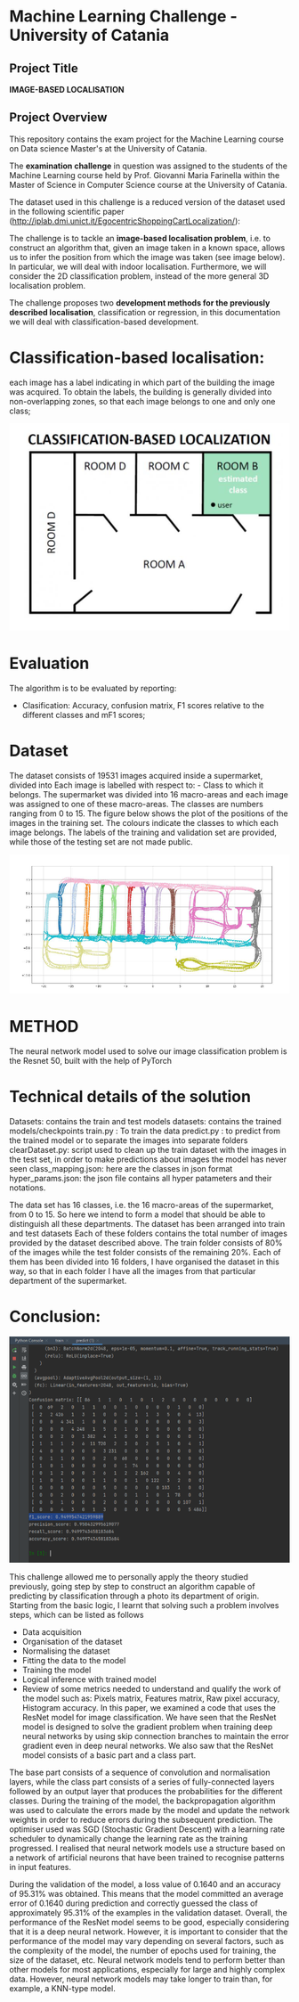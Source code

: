 # Machine Learning Challenge - University of Catania

## Project Title
**IMAGE-BASED LOCALISATION**

## Project Overview
This repository contains the exam project for the Machine Learning course on Data science Master's at the University of Catania. 

The **examination challenge** in question was assigned to the students of the Machine Learning course held by Prof. Giovanni Maria Farinella within the Master of Science in Computer Science course at the University of Catania.

The dataset used in this challenge is a reduced version of the dataset used in the following scientific paper (http://iplab.dmi.unict.it/EgocentricShoppingCartLocalization/): 

The challenge is to tackle an **image-based localisation problem**, i.e. to construct an algorithm that, given an image taken in a known space, allows us to infer the position from which the image was taken (see image below). In particular, we will deal with indoor localisation. Furthermore, we will consider the 2D classification problem, instead of the more general 3D localisation problem. 

The challenge proposes two **development methods for the previously described localisation**, classification or regression, in this documentation we will deal with classification-based development. 

# Classification-based localisation: 
each image has a label indicating in which part of the building the image was acquired. To obtain the labels, the building is generally divided into non-overlapping zones, so that each image belongs to one and only one class;

![alt text](https://github.com/francescogra/Machine-Learning-Challenge/blob/main/slide1.png "Machine Learning Challenge")

# Evaluation
The algorithm is to be evaluated by reporting:
- Clasification: Accuracy, confusion matrix, F1 scores relative to the different classes and mF1 scores;

# Dataset 
The dataset consists of 19531 images acquired inside a supermarket, divided into Each image is labelled with respect to: - Class to which it belongs. The supermarket was divided into 16 macro-areas and each image was assigned to one of these macro-areas. The classes are numbers ranging from 0 to 15. The figure below shows the plot of the positions of the images in the training set. The colours indicate the classes to which each image belongs. The labels of the training and validation set are provided, while those of the testing set are not made public.

![alt text](https://github.com/francescogra/Machine-Learning-Challenge/blob/main/slide2.png "Machine Learning Challenge")

# METHOD
The neural network model used to solve our image classification problem is the Resnet 50, built with the help of PyTorch


# Technical details of the solution 
Datasets: contains the train and test models 
datasets: contains the trained models/checkpoints 
train.py : To train the data 
predict.py : to predict from the trained model or to separate the images into separate folders
clearDataset.py: script used to clean up the train dataset with the images in the test set, in order to make predictions about images the model has never seen
class_mapping.json: here are the classes in json format 
hyper_params.json: the json file contains all hyper patameters and their notations. 

The data set has 16 classes, i.e. the 16 macro-areas of the supermarket, from 0 to 15. So here we intend to form a model that should be able to distinguish all these departments. The dataset has been arranged into train and test datasets Each of these folders contains the total number of images provided by the dataset described above. The train folder consists of 80% of the images while the test folder consists of the remaining 20%.
Each of them has been divided into 16 folders,
I have organised the dataset in this way, so that in each folder I have all the images from that particular department of the supermarket.


# Conclusion:

![alt text](https://github.com/francescogra/Machine-Learning-Challenge/blob/main/slide3.png "Machine Learning Challenge")

This challenge allowed me to personally apply the theory studied previously, going step by step to construct an algorithm capable of predicting by classification through a photo its department of origin.
Starting from the basic logic, I learnt that solving such a problem involves steps, which can be listed as follows
- Data acquisition
- Organisation of the dataset
- Normalising the dataset
- Fitting the data to the model
- Training the model
- Logical inference with trained model
- Review of some metrics needed to understand and qualify the work of the model such as: Pixels matrix, Features matrix, Raw pixel accuracy, Histogram accuracy.
In this paper, we examined a code that uses the ResNet model for image classification. We have seen that the ResNet model is designed to solve the gradient problem when training deep neural networks by using skip connection branches to maintain the error gradient even in deep neural networks. We also saw that the ResNet model consists of a basic part and a class part.

The base part consists of a sequence of convolution and normalisation layers, while the class part consists of a series of fully-connected layers followed by an output layer that produces the probabilities for the different classes.
During the training of the model, the backpropagation algorithm was used to calculate the errors made by the model and update the network weights in order to reduce errors during the subsequent prediction. The optimiser used was SGD (Stochastic Gradient Descent) with a learning rate scheduler to dynamically change the learning rate as the training progressed.
I realised that neural network models use a structure based on a network of artificial neurons that have been trained to recognise patterns in input features.

During the validation of the model, a loss value of 0.1640 and an accuracy of 95.31% was obtained. This means that the model committed an average error of 0.1640 during prediction and correctly guessed the class of approximately 95.31% of the examples in the validation dataset.
Overall, the performance of the ResNet model seems to be good, especially considering that it is a deep neural network. However, it is important to consider that the performance of the model may vary depending on several factors, such as the complexity of the model, the number of epochs used for training, the size of the dataset, etc.
Neural network models tend to perform better than other models for most applications, especially for large and highly complex data. However, neural network models may take longer to train than, for example, a KNN-type model.
